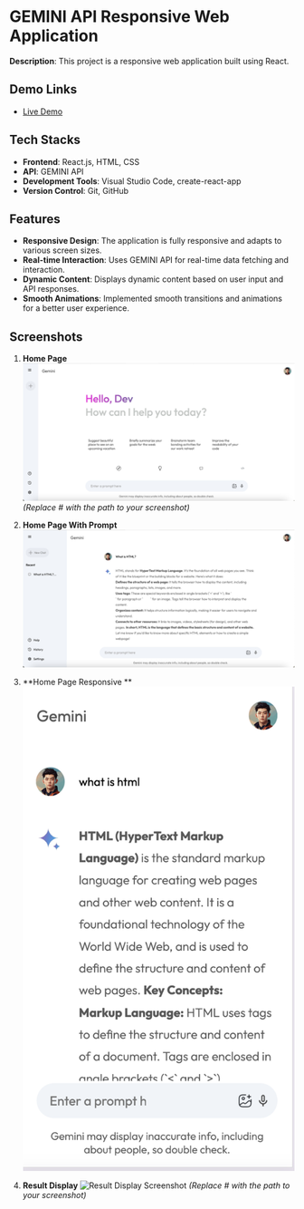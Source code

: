 # GEMINI API Responsive Web Application
**Description**: This project is a responsive web application built using React.

## Demo Links
- [Live Demo](https://sonali-gemini-api-project.netlify.app/)

## Tech Stacks
- **Frontend**: React.js, HTML, CSS
- **API**: GEMINI API
- **Development Tools**: Visual Studio Code, create-react-app
- **Version Control**: Git, GitHub

## Features
- **Responsive Design**: The application is fully responsive and adapts to various screen sizes.
- **Real-time Interaction**: Uses GEMINI API for real-time data fetching and interaction.
- **Dynamic Content**: Displays dynamic content based on user input and API responses.
- **Smooth Animations**: Implemented smooth transitions and animations for a better user experience.


## Screenshots
1. **Home Page**
   ![Home Page Screenshot](src/assets/screenshots/Desktop.png) *(Replace # with the path to your screenshot)*
2. **Home Page With Prompt**
   ![Home Page Prompt](src/assets/screenshots/Desktop_Prompt.png)
2. **Home Page Responsive **
   ![Home Page Responsive ](src/assets/screenshots/Responsive.png) 

4. **Result Display**
   ![Result Display Screenshot](#) *(Replace # with the path to your screenshot)*



